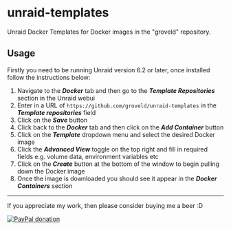 # unraid-templates

Unraid Docker Templates for Docker images in the "groveld" repository.

## Usage

Firstly you need to be running Unraid version 6.2 or later, once installed follow the instructions below:

1. Navigate to the ***Docker*** tab and then go to the ***Template Repositories*** section in the Unraid webui
2. Enter in a URL of `https://github.com/groveld/unraid-templates` in the ***Template repositories*** field
3. Click on the ***Save*** button
4. Click back to the ***Docker*** tab and then click on the ***Add Container*** button
5. Click on the ***Template*** dropdown menu and select the desired Docker image
6. Click the ***Advanced View*** toggle on the top right and fill in required fields e.g. volume data, environment variables etc
7. Click on the ***Create*** button at the bottom of the window to begin pulling down the Docker image
8. Once the image is downloaded you should see it appear in the ***Docker Containers*** section

___

If you appreciate my work, then please consider buying me a beer :D

[![PayPal donation](https://www.paypal.com/en_US/i/btn/btn_donate_SM.gif)](https://paypal.me/groveld)
